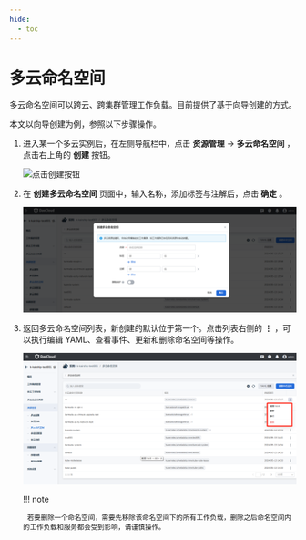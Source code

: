 ```yaml
---
hide:
  - toc
---
```


# 多云命名空间

多云命名空间可以跨云、跨集群管理工作负载。目前提供了基于向导创建的方式。

本文以向导创建为例，参照以下步骤操作。

1. 进入某一个多云实例后，在左侧导航栏中，点击 __资源管理__ -> __多云命名空间__ ，点击右上角的 __创建__ 按钮。

    ![点击创建按钮](https://docs.daocloud.io/daocloud-docs-images/docs/kairship/images/ns01.png)

2. 在 __创建多云命名空间__ 页面中，输入名称，添加标签与注解后，点击 __确定__ 。

    ![填写表单](../images/ns02.png)

3. 返回多云命名空间列表，新创建的默认位于第一个。点击列表右侧的 __⋮__ ，可以执行编辑 YAML、查看事件、更新和删除命名空间等操作。

    ![其他操作](../images/ns03.png)

    !!! note

        若要删除一个命名空间，需要先移除该命名空间下的所有工作负载，删除之后命名空间内的工作负载和服务都会受到影响，请谨慎操作。
